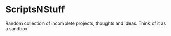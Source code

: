 ScriptsNStuff
=============

Random collection of incomplete projects, thoughts and ideas. Think of it as a sandbox
